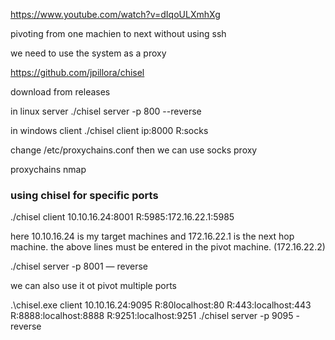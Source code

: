 https://www.youtube.com/watch?v=dIqoULXmhXg

pivoting from one machien to next without using ssh

we need to use the system as a proxy

https://github.com/jpillora/chisel

download from releases

in linux server
./chisel server -p 800 --reverse

in windows client
./chisel client ip:8000 R:socks

change
/etc/proxychains.conf
then we can use socks proxy

proxychains nmap <ip>

### using chisel for specific ports

./chisel client 10.10.16.24:8001 R:5985:172.16.22.1:5985

here 10.10.16.24 is my target machines and 172.16.22.1 is the next hop machine. the above lines must be entered in the pivot machine. (172.16.22.2)

./chisel server -p 8001 — reverse

we can also use it ot pivot multiple ports

.\chisel.exe client 10.10.16.24:9095 R:80localhost:80 R:443:localhost:443 R:8888:localhost:8888 R:9251:localhost:9251
./chisel server -p 9095 -reverse



